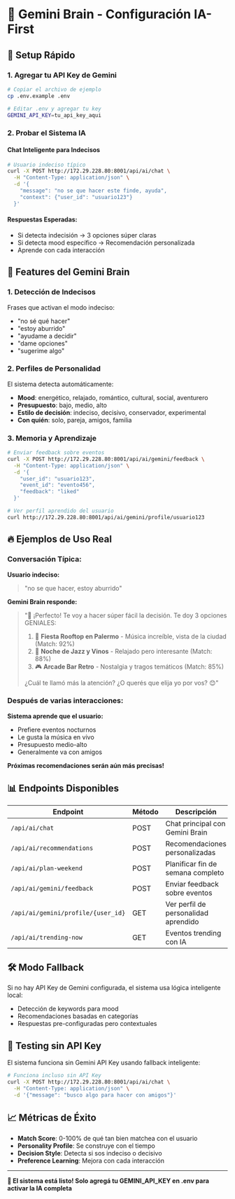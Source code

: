 # 🧠 Gemini Brain - Configuración IA-First

## 🚀 Setup Rápido

### 1. Agregar tu API Key de Gemini

```bash
# Copiar el archivo de ejemplo
cp .env.example .env

# Editar .env y agregar tu key
GEMINI_API_KEY=tu_api_key_aqui
```

### 2. Probar el Sistema IA

#### Chat Inteligente para Indecisos
```bash
# Usuario indeciso típico
curl -X POST http://172.29.228.80:8001/api/ai/chat \
  -H "Content-Type: application/json" \
  -d '{
    "message": "no se que hacer este finde, ayuda",
    "context": {"user_id": "usuario123"}
  }'
```

#### Respuestas Esperadas:
- Si detecta indecisión → 3 opciones súper claras
- Si detecta mood específico → Recomendación personalizada
- Aprende con cada interacción

## 🎯 Features del Gemini Brain

### 1. **Detección de Indecisos**
Frases que activan el modo indeciso:
- "no sé qué hacer"
- "estoy aburrido"
- "ayudame a decidir"
- "dame opciones"
- "sugerime algo"

### 2. **Perfiles de Personalidad**
El sistema detecta automáticamente:
- **Mood**: energético, relajado, romántico, cultural, social, aventurero
- **Presupuesto**: bajo, medio, alto
- **Estilo de decisión**: indeciso, decisivo, conservador, experimental
- **Con quién**: solo, pareja, amigos, familia

### 3. **Memoria y Aprendizaje**
```bash
# Enviar feedback sobre eventos
curl -X POST http://172.29.228.80:8001/api/ai/gemini/feedback \
  -H "Content-Type: application/json" \
  -d '{
    "user_id": "usuario123",
    "event_id": "evento456",
    "feedback": "liked"
  }'

# Ver perfil aprendido del usuario
curl http://172.29.228.80:8001/api/ai/gemini/profile/usuario123
```

## 🔥 Ejemplos de Uso Real

### Conversación Típica:

**Usuario indeciso:**
> "no se que hacer, estoy aburrido"

**Gemini Brain responde:**
> "🎯 ¡Perfecto! Te voy a hacer súper fácil la decisión. Te doy 3 opciones GENIALES:
> 
> 1. 🎉 **Fiesta Rooftop en Palermo** - Música increíble, vista de la ciudad (Match: 92%)
> 2. 🍷 **Noche de Jazz y Vinos** - Relajado pero interesante (Match: 88%)  
> 3. 🎮 **Arcade Bar Retro** - Nostalgia y tragos temáticos (Match: 85%)
>
> ¿Cuál te llamó más la atención? ¿O querés que elija yo por vos? 😊"

### Después de varias interacciones:

**Sistema aprende que el usuario:**
- Prefiere eventos nocturnos
- Le gusta la música en vivo
- Presupuesto medio-alto
- Generalmente va con amigos

**Próximas recomendaciones serán aún más precisas!**

## 📊 Endpoints Disponibles

| Endpoint | Método | Descripción |
|----------|--------|-------------|
| `/api/ai/chat` | POST | Chat principal con Gemini Brain |
| `/api/ai/recommendations` | POST | Recomendaciones personalizadas |
| `/api/ai/plan-weekend` | POST | Planificar fin de semana completo |
| `/api/ai/gemini/feedback` | POST | Enviar feedback sobre eventos |
| `/api/ai/gemini/profile/{user_id}` | GET | Ver perfil de personalidad aprendido |
| `/api/ai/trending-now` | GET | Eventos trending con IA |

## 🛠️ Modo Fallback

Si no hay API Key de Gemini configurada, el sistema usa lógica inteligente local:
- Detección de keywords para mood
- Recomendaciones basadas en categorías
- Respuestas pre-configuradas pero contextuales

## 🚦 Testing sin API Key

El sistema funciona sin Gemini API Key usando fallback inteligente:

```bash
# Funciona incluso sin API Key
curl -X POST http://172.29.228.80:8001/api/ai/chat \
  -H "Content-Type: application/json" \
  -d '{"message": "busco algo para hacer con amigos"}'
```

## 📈 Métricas de Éxito

- **Match Score**: 0-100% de qué tan bien matchea con el usuario
- **Personality Profile**: Se construye con el tiempo
- **Decision Style**: Detecta si sos indeciso o decisivo
- **Preference Learning**: Mejora con cada interacción

---

**🎉 El sistema está listo! Solo agregá tu GEMINI_API_KEY en .env para activar la IA completa**